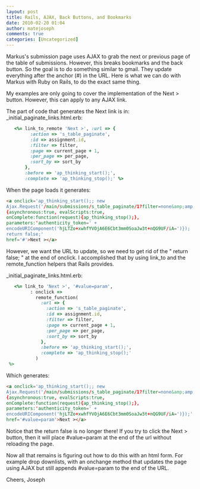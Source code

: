 ```yaml
---
layout: post
title: Rails, AJAX, Back Buttons, and Bookmarks
date: 2010-02-20 01:04
author: matejoseph
comments: true
categories: [Uncategorized]
---
```

Markus's submission page uses AJAX to grab the next or previous page of the table of submissions. However, this breaks bookmarks and the back button. So the goal is to do something similar to gmail. They update everything after the anchor (#) in the URL. Here is what we can do with Markus with Ruby on Rails, to do the exact same thing.

My examples are only going to cover the implementation of the Next > button. However, this can apply to any AJAX link.

The part of code that generates the Next link is in:
_initial_paginate_links.html.erb:
```ruby
   <%= link_to_remote 'Next >', :url => {
         :action => 's_table_paginate',
         :id => assignment.id,
         :filter => filter,
         :page => current_page + 1,
         :per_page => per_page,
         :sort_by => sort_by
       },
       :before => 'ap_thinking_start();',
       :complete => 'ap_thinking_stop();' %>
```

When the page loads it generates:
```html
<a onclick='ap_thinking_start();; new
Ajax.Request('/main/submissions/s_table_paginate/1?filter=none&amp;amp;page=3&amp;amp;per_page=30&amp;amp;sort_by=group_name',
{asynchronous:true, evalScripts:true,
onComplete:function(request){ap_thinking_stop();},
parameters:'authenticity_token=' +
encodeURIComponent('hjLTZo+xwhfYVOjA6E6Cbt3mm0SoaJw3t+nQG9UF/iA=')});
return false;'
href='#'>Next ></a>
```

However, we want the URL to update, so we need to get rid of the " return false; " at the end of onclick. I accomplished that by using link_to and the remote_function helpers that Rails provides.

_initial_paginate_links.html.erb:
```ruby
   <%= link_to 'Next >', '#value=param',
         : onclick =>
           remote_function(
             :url => {
               :action => 's_table_paginate',
               :id => assignment.id,
               :filter => filter,
               :page => current_page + 1,
               :per_page => per_page,
               :sort_by => sort_by
             },
             :before => 'ap_thinking_start();',
             :complete => 'ap_thinking_stop();'
           )
 %>
```

Which generates:
```html
<a onclick='ap_thinking_start();; new
Ajax.Request('/main/submissions/s_table_paginate/1?filter=none&amp;amp;page=3&amp;amp;per_page=30&amp;amp;sort_by=group_name',
{asynchronous:true, evalScripts:true,
onComplete:function(request){ap_thinking_stop();},
parameters:'authenticity_token=' +
encodeURIComponent('hjLTZo+xwhfYVOjA6E6Cbt3mm0SoaJw3t+nQG9UF/iA=')});'
href='#value=param'>Next ></a>
```

Notice that the return false is no longer there! If you try to click the Next > button, then it will place #value=param at the end of the url without reloading the page.

Now all that remains is figuring out how to do this with an html form. For example drop downlists, with an onchange method that updates the page using AJAX but still appends #value=param to the end of the URL.

Cheers,
Joseph

